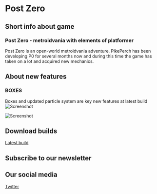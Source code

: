 <html><head>
<!-- Google Tag Manager -->
<script>(function(w,d,s,l,i){w[l]=w[l]||[];w[l].push({'gtm.start':
new Date().getTime(),event:'gtm.js'});var f=d.getElementsByTagName(s)[0],
j=d.createElement(s),dl=l!='dataLayer'?'&l='+l:'';j.async=true;j.src=
'https://www.googletagmanager.com/gtm.js?id='+i+dl;f.parentNode.insertBefore(j,f);
})(window,document,'script','dataLayer','GTM-PJ9DT2C');</script>
<!-- End Google Tag Manager -->
<title>Post Zero - pikeperchgs</title>
</head></html>
<body>
<!-- Google Tag Manager (noscript) -->
<noscript><iframe src="https://www.googletagmanager.com/ns.html?id=GTM-PJ9DT2C"
height="0" width="0" style="display:none;visibility:hidden"></iframe></noscript>
<!-- End Google Tag Manager (noscript) -->
</body>

# Post Zero

## Short info about game

### Post Zero - metroidvania with elements of platformer

Post Zero is an open-world metroidvania adventure.
PikePerch has been developing P0 for several months now and during this time the game has taken on a lot and acquired new mechanics.

## About new features

### BOXES

Boxes and updated particle system are key new features at latest build
![Screenshot](https://postzero.ga/accets/arts/29.01.2021/boxes2.webp)

![Screenshot](https://postzero.ga/accets/arts/29.01.2021/Gameplay2.webp)


## Download builds

[Latest build](https://postzero.ga/accets/Builds/LastBuildPub/PostZeroLatest.zip)

## Subscribe to our newsletter 
<!-- SubFormScr -->
<script src="//web.webformscr.com/apps/fc3/build/loader.js" sp-form-id="62f228c7347a02cb854c06ea84e5f4dfa0294926728b208a8d24f2b81eacf519"></script>
<!-- /SubFormScr -->

## Our social media
[Twitter](https://twitter.com/pikeperchgs)


<script type="text/javascript" src="accets/sys/js/jquery-3.5.1.js"></script>
